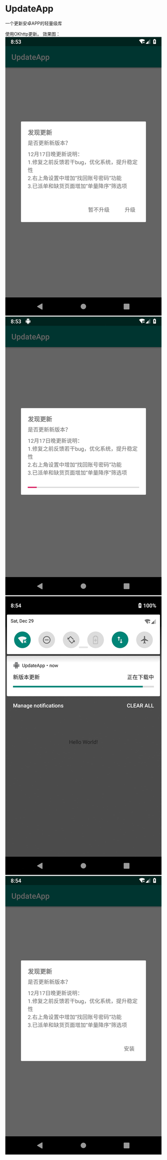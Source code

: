 # UpdateApp
一个更新安卓APP的轻量级库

使用OKhttp更新。
效果图：
![](https://github.com/lexluthors/UpdateApp/blob/master/app/pic/1.png)
![](https://github.com/lexluthors/UpdateApp/blob/master/app/pic/2.png)
![](https://github.com/lexluthors/UpdateApp/blob/master/app/pic/3.png)
![](https://github.com/lexluthors/UpdateApp/blob/master/app/pic/4.png)

